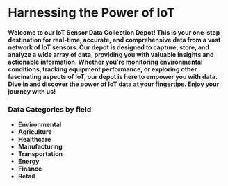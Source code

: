 # Harnessing the Power of IoT

#### Welcome to our IoT Sensor Data Collection Depot! This is your one-stop destination for real-time, accurate, and comprehensive data from a vast network of IoT sensors. Our depot is designed to capture, store, and analyze a wide array of data, providing you with valuable insights and actionable information. Whether you’re monitoring environmental conditions, tracking equipment performance, or exploring other fascinating aspects of IoT, our depot is here to empower you with data. Dive in and discover the power of IoT data at your fingertips. Enjoy your journey with us!

### Data Categories by field

- **Environmental**
- **Agriculture**
- **Healthcare**
- **Manufacturing**
- **Transportation**
- **Energy**
- **Finance**
- **Retail**
